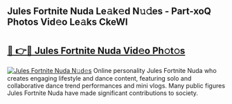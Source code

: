 ## Jules Fortnite Nuda Le𝚊k𝚎d N𝚞𝚍es - Part-xoQ Photos Vid𝚎o Le𝚊ks CkeWl

# <h2><a href="http://fbbygy.evod.top/?m=Jules+Fortnite+Nuda">🔗 👉🔴 Jules Fortnite Nuda Vid𝚎o Ph𝚘t𝚘s</a></h2>

[![Jules Fortnite Nuda N𝚞d𝚎s](https://i.imgur.com/8V9OHl7.gif)](http://fbbygy.evod.top/?m=Jules+Fortnite+Nuda)
Online personality Jules Fortnite Nuda who creates engaging lifestyle and dance content, featuring solo and collaborative dance trend performances and mini vlogs. Many public figures Jules Fortnite Nuda have made significant contributions to society. 
